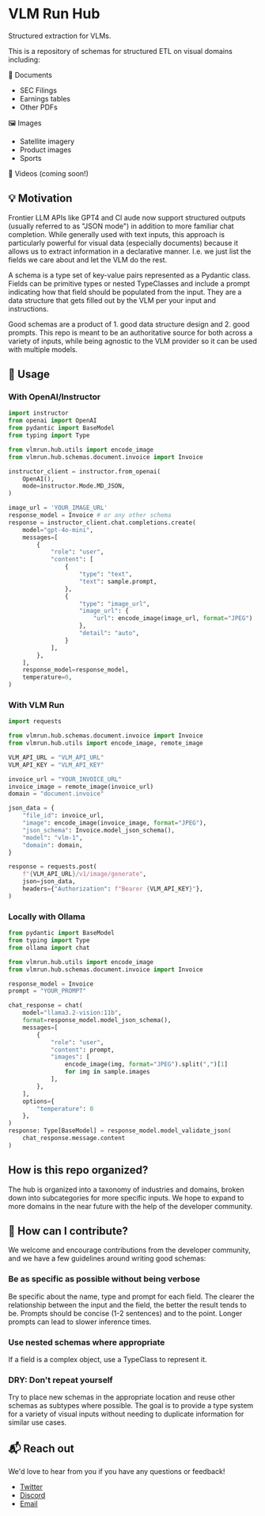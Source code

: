 # VLM Run Hub

Structured extraction for VLMs.

This is a repository of schemas for structured ETL on visual domains including:

📄 Documents
- SEC Filings
- Earnings tables
- Other PDFs

🖼️ Images
- Satellite imagery
- Product images
- Sports

🎥 Videos (coming soon!)

## 💡 Motivation

Frontier LLM APIs like GPT4 and Cl aude now support structured outputs (usually referred to as "JSON mode") in addition
to more familiar chat completion. While generally used with text inputs, this approach is particularly powerful for visual
data (especially documents) because it allows us to extract information in a declarative manner. I.e. we just list
the fields we care about and let the VLM do the rest.

A schema is a type set of key-value pairs represented as a Pydantic class. Fields can be primitive types or nested TypeClasses and
include a prompt indicating how that field should be populated from the input. They are a data structure that gets filled out
by the VLM per your input and instructions.

Good schemas are a product of 1. good data structure design and 2. good prompts. This repo is meant to be an authoritative source
for both across a variety of inputs, while being agnostic to the VLM provider so it can be used with multiple models.

## 🚀 Usage

### With OpenAI/Instructor

```python
import instructor
from openai import OpenAI
from pydantic import BaseModel
from typing import Type

from vlmrun.hub.utils import encode_image
from vlmrun.hub.schemas.document.invoice import Invoice

instructor_client = instructor.from_openai(
    OpenAI(),
    mode=instructor.Mode.MD_JSON,
)

image_url = 'YOUR_IMAGE_URL'
response_model = Invoice # or any other schema
response = instructor_client.chat.completions.create(
    model="gpt-4o-mini",
    messages=[
        {
            "role": "user",
            "content": [
                {
                    "type": "text",
                    "text": sample.prompt,
                },
                {
                    "type": "image_url",
                    "image_url": {
                        "url": encode_image(image_url, format="JPEG")
                    },
                    "detail": "auto",
                }
            ],
        },
    ],
    response_model=response_model,
    temperature=0,
)
```

### With VLM Run

```python
import requests

from vlmrun.hub.schemas.document.invoice import Invoice
from vlmrun.hub.utils import encode_image, remote_image

VLM_API_URL = "VLM_API_URL"
VLM_API_KEY = "VLM_API_KEY"

invoice_url = "YOUR_INVOICE_URL"
invoice_image = remote_image(invoice_url)
domain = "document.invoice"

json_data = {
    "file_id": invoice_url,
    "image": encode_image(invoice_image, format="JPEG"),
    "json_schema": Invoice.model_json_schema(),
    "model": "vlm-1",
    "domain": domain,
}

response = requests.post(
    f"{VLM_API_URL}/v1/image/generate",
    json=json_data,
    headers={"Authorization": f"Bearer {VLM_API_KEY}"},
)
```

### Locally with Ollama

```python
from pydantic import BaseModel
from typing import Type
from ollama import chat

from vlmrun.hub.utils import encode_image
from vlmrun.hub.schemas.document.invoice import Invoice

response_model = Invoice
prompt = "YOUR_PROMPT"

chat_response = chat(
    model="llama3.2-vision:11b",
    format=response_model.model_json_schema(),
    messages=[
        {
            "role": "user",
            "content": prompt,
            "images": [
                encode_image(img, format="JPEG").split(",")[1]
                for img in sample.images
            ],
        },
    ],
    options={
        "temperature": 0
    },
)
response: Type[BaseModel] = response_model.model_validate_json(
    chat_response.message.content
)
```

## How is this repo organized?

The hub is organized into a taxonomy of industries and domains, broken down into subcategories for more specific inputs. We hope to expand
to more domains in the near future with the help of the developer community.

## 🤝 How can I contribute?

We welcome and encourage contributions from the developer community, and we have a few guidelines around writing good schemas:

### Be as specific as possible without being verbose

Be specific about the name, type and prompt for each field. The clearer the relationship between the input and the field, the
better the result tends to be. Prompts should be concise (1-2 sentences) and to the point. Longer prompts can lead to slower
inference times.

### Use nested schemas where appropriate

If a field is a complex object, use a TypeClass to represent it.

### DRY: Don't repeat yourself

Try to place new schemas in the appropriate location and reuse other schemas as subtypes where possible. The goal is to provide a type system
for a variety of visual inputs without needing to duplicate information for similar use cases.

## 📬 Reach out

We'd love to hear from you if you have any questions or feedback!

- [Twitter](https://x.com/vlmrun)
- [Discord](https://discord.gg/nz8QZwTH)
- [Email](mailto:hello@vlmrun.com)
